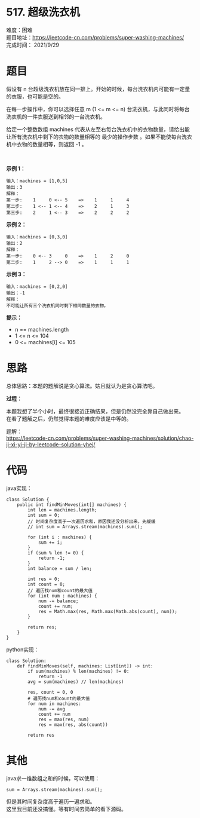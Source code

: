 # 517. 超级洗衣机
难度：困难   
题目地址：https://leetcode-cn.com/problems/super-washing-machines/   
完成时间：  2021/9/29   
# 题目
假设有 n 台超级洗衣机放在同一排上。开始的时候，每台洗衣机内可能有一定量的衣服，也可能是空的。

在每一步操作中，你可以选择任意 m (1 <= m <= n) 台洗衣机，与此同时将每台洗衣机的一件衣服送到相邻的一台洗衣机。

给定一个整数数组 machines 代表从左至右每台洗衣机中的衣物数量，请给出能让所有洗衣机中剩下的衣物的数量相等的 最少的操作步数 。如果不能使每台洗衣机中衣物的数量相等，则返回 -1 。

 

**示例 1：**
```
输入：machines = [1,0,5]
输出：3
解释：
第一步:    1     0 <-- 5    =>    1     1     4
第二步:    1 <-- 1 <-- 4    =>    2     1     3    
第三步:    2     1 <-- 3    =>    2     2     2   
```
**示例 2：**
```
输入：machines = [0,3,0]
输出：2
解释：
第一步:    0 <-- 3     0    =>    1     2     0    
第二步:    1     2 --> 0    =>    1     1     1    
``` 
**示例 3：**
```
输入：machines = [0,2,0]
输出：-1
解释：
不可能让所有三个洗衣机同时剩下相同数量的衣物。
```

**提示：**

+ n == machines.length
+ 1 <= n <= 104
+ 0 <= machines[i] <= 105

# 思路
总体思路：本题的题解说是贪心算法。姑且就认为是贪心算法吧。

**过程：**   

本题我想了半个小时，最终很接近正确结果，但是仍然没完全靠自己做出来。  
在看了题解之后，仍然觉得本题的难度应该是中等的。

题解：  
https://leetcode-cn.com/problems/super-washing-machines/solution/chao-ji-xi-yi-ji-by-leetcode-solution-yhej/

# 代码
java实现：   
```
class Solution {
    public int findMinMoves(int[] machines) {
        int len = machines.length;
        int sum = 0;
        // 时间复杂度高于一次遍历求和，原因我还没分析出来，先缓缓 
        // int sum = Arrays.stream(machines).sum();
        
        for (int i : machines) {
            sum += i;
        }
        if (sum % len != 0) {
            return -1;
        }
        int balance = sum / len;

        int res = 0;
        int count = 0;
        // 遍历找num和count的最大值
        for (int num : machines) {
            num -= balance;
            count += num;
            res = Math.max(res, Math.max(Math.abs(count), num));
        }

        return res;
    }
}
```
python实现：   
```
class Solution:
    def findMinMoves(self, machines: List[int]) -> int:
        if sum(machines) % len(machines) != 0:
            return -1
        avg = sum(machines) // len(machines)

        res, count = 0, 0
        # 遍历找num和count的最大值
        for num in machines:
            num -= avg
            count += num
            res = max(res, num)
            res = max(res, abs(count))

        return res
```
# 其他

java求一维数组之和的时候，可以使用：   
```
sum = Arrays.stream(machines).sum();
```
但是其时间复杂度高于遍历一遍求和。   
这里我目前还没搞懂。等有时间去简单的看下源码。